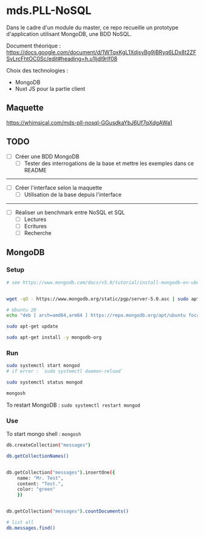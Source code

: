 # mds.PLL-NoSQL

Dans le cadre d'un module du master, ce repo recueille un prototype d'application utilisant MongoDB, une BDD NoSQL.

Document théorique : https://docs.google.com/document/d/1WTqxKgL1XdjsyBg9jBRyq6LDx8t2ZFSvLrcFhtOC0Sc/edit#heading=h.u1ljdl9rlf08 

Choix des technologies :
- MongoDB 
- Nuxt JS pour la partie client

## Maquette

https://whimsical.com/mds-pll-nosql-GGusdkaYbJ6Uf7qXdgAWa1 

## TODO

- [ ] Créer une BDD MongoDB
  - [ ] Tester des interrogations de la base et mettre les exemples dans ce README

___

- [ ] Créer l'interface selon la maquette
  - [ ] Utilisation de la base depuis l'interface

___ 

- [ ] Réaliser un benchmark entre NoSQL et SQL 
  - [ ] Lectures
  - [ ] Ecritures
  - [ ] Recherche

## MongoDB 
### Setup

```sh
# see https://www.mongodb.com/docs/v5.0/tutorial/install-mongodb-on-ubuntu/ 


wget -qO - https://www.mongodb.org/static/pgp/server-5.0.asc | sudo apt-key add - 

# Ubuntu 20
echo "deb [ arch=amd64,arm64 ] https://repo.mongodb.org/apt/ubuntu focal/mongodb-org/5.0 multiverse" | sudo tee /etc/apt/sources.list.d/mongodb-org-5.0.list

sudo apt-get update

sudo apt-get install -y mongodb-org
```
### Run
```sh
sudo systemctl start mongod
# if error : `sudo systemctl daemon-reload` 

sudo systemctl status mongod

mongosh
```
To restart MongoDB : `sudo systemctl restart mongod`

### Use

To start mongo shell : `mongosh` 

```sh
db.createCollection("messages")

db.getCollectionNames()


db.getCollection("messages").insertOne({
    name: "Mr. Test",
    content: "Test.",
    color: "green"
    })


db.getCollection("messages").countDocuments()

# list all
db.messages.find()
``` 
